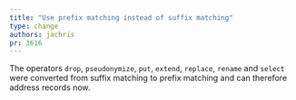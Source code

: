 ```yaml
---
title: "Use prefix matching instead of suffix matching"
type: change
authors: jachris
pr: 3616
---
```


The operators `drop`, `pseudonymize`, `put`, `extend`, `replace`, `rename` and
`select` were converted from suffix matching to prefix matching and can
therefore address records now.
